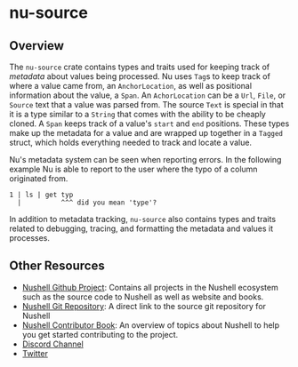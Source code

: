 # nu-source

## Overview

The `nu-source` crate contains types and traits used for keeping track of _metadata_ about values being processed.
Nu uses `Tag`s to keep track of where a value came from, an `AnchorLocation`,
as well as positional information about the value, a `Span`.
An `AchorLocation` can be a `Url`, `File`, or `Source` text that a value was parsed from.
The source `Text` is special in that it is a type similar to a `String` that comes with the ability to be cheaply cloned.
A `Span` keeps track of a value's `start` and `end` positions.
These types make up the metadata for a value and are wrapped up together in a `Tagged` struct,
which holds everything needed to track and locate a value.


Nu's metadata system can be seen when reporting errors.
In the following example Nu is able to report to the user where the typo of a column originated from.

```
1 | ls | get typ
  |          ^^^ did you mean 'type'?
```

In addition to metadata tracking, `nu-source` also contains types and traits
related to debugging, tracing, and formatting the metadata and values it processes.

## Other Resources
- [Nushell Github Project](https://github.com/nushell):
  Contains all projects in the Nushell ecosystem such as the source code to Nushell as well as website and books.
- [Nushell Git Repository](https://github.com/nushell/nushell):
  A direct link to the source git repository for Nushell
- [Nushell Contributor Book](https://github.com/nushell/contributor-book):
  An overview of topics about Nushell to help you get started contributing to the project.
- [Discord Channel](https://discordapp.com/invite/NtAbbGn)
- [Twitter](https://twitter.com/nu_shell)